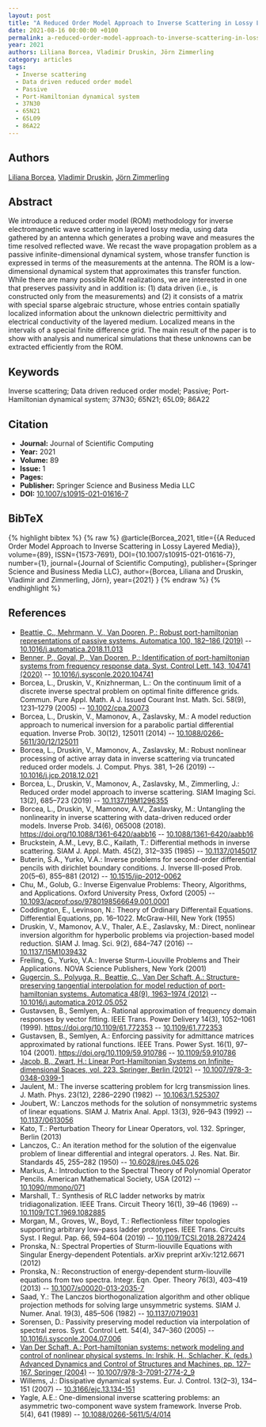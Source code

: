 ```yaml
---
layout: post
title: "A Reduced Order Model Approach to Inverse Scattering in Lossy Layered Media"
date: 2021-08-16 00:00:00 +0100
permalink: a-reduced-order-model-approach-to-inverse-scattering-in-lossy-layered-media
year: 2021
authors: Liliana Borcea, Vladimir Druskin, Jörn Zimmerling
category: articles
tags:
  - Inverse scattering
  - Data driven reduced order model
  - Passive
  - Port-Hamiltonian dynamical system
  - 37N30
  - 65N21
  - 65L09
  - 86A22
---
```

 
## Authors
[Liliana Borcea](authors/liliana-borcea), [Vladimir Druskin](authors/vladimir-druskin), [Jörn Zimmerling](authors/jorn-zimmerling)
 
## Abstract
We introduce a reduced order model (ROM) methodology for inverse electromagnetic wave scattering in layered lossy media, using data gathered by an antenna which generates a probing wave and measures the time resolved reflected wave. We recast the wave propagation problem as a passive infinite-dimensional dynamical system, whose transfer function is expressed in terms of the measurements at the antenna. The ROM is a low-dimensional dynamical system that approximates this transfer function. While there are many possible ROM realizations, we are interested in one that preserves passivity and in addition is: (1) data driven (i.e., is constructed only from the measurements) and (2) it consists of a matrix with special sparse algebraic structure, whose entries contain spatially localized information about the unknown dielectric permittivity and electrical conductivity of the layered medium. Localized means in the intervals of a special finite difference grid. The main result of the paper is to show with analysis and numerical simulations that these unknowns can be extracted efficiently from the ROM.
 
## Keywords
Inverse scattering; Data driven reduced order model; Passive; Port-Hamiltonian dynamical system; 37N30; 65N21; 65L09; 86A22
 
## Citation
- **Journal:** Journal of Scientific Computing
- **Year:** 2021
- **Volume:** 89
- **Issue:** 1
- **Pages:** 
- **Publisher:** Springer Science and Business Media LLC
- **DOI:** [10.1007/s10915-021-01616-7](https://doi.org/10.1007/s10915-021-01616-7)
 
## BibTeX
{% highlight bibtex %}
{% raw %}
@article{Borcea_2021,
  title={{A Reduced Order Model Approach to Inverse Scattering in Lossy Layered Media}},
  volume={89},
  ISSN={1573-7691},
  DOI={10.1007/s10915-021-01616-7},
  number={1},
  journal={Journal of Scientific Computing},
  publisher={Springer Science and Business Media LLC},
  author={Borcea, Liliana and Druskin, Vladimir and Zimmerling, Jörn},
  year={2021}
}
{% endraw %}
{% endhighlight %}
 
## References
- [Beattie, C., Mehrmann, V., Van Dooren, P.: Robust port-hamiltonian representations of passive systems. Automatica 100, 182–186 (2019)](robust-port-hamiltonian-representations-of-passive-systems) -- [10.1016/j.automatica.2018.11.013](https://doi.org/10.1016/j.automatica.2018.11.013)
- [Benner, P., Goyal, P., Van Dooren, P.: Identification of port-hamiltonian systems from frequency response data. Syst. Control Lett. 143, 104741 (2020)](identification-of-port-hamiltonian-systems-from-frequency-response-data) -- [10.1016/j.sysconle.2020.104741](https://doi.org/10.1016/j.sysconle.2020.104741)
- Borcea, L., Druskin, V., Knizhnerman, L.: On the continuum limit of a discrete inverse spectral problem on optimal finite difference grids. Commun. Pure Appl. Math. A J. Issued Courant Inst. Math. Sci. 58(9), 1231–1279 (2005) -- [10.1002/cpa.20073](https://doi.org/10.1002/cpa.20073)
- Borcea, L., Druskin, V., Mamonov, A., Zaslavsky, M.: A model reduction approach to numerical inversion for a parabolic partial differential equation. Inverse Prob. 30(12), 125011 (2014) -- [10.1088/0266-5611/30/12/125011](https://doi.org/10.1088/0266-5611/30/12/125011)
- Borcea, L., Druskin, V., Mamonov, A., Zaslavsky, M.: Robust nonlinear processing of active array data in inverse scattering via truncated reduced order models. J. Comput. Phys. 381, 1–26 (2019) -- [10.1016/j.jcp.2018.12.021](https://doi.org/10.1016/j.jcp.2018.12.021)
- Borcea, L., Druskin, V., Mamonov, A., Zaslavsky, M., Zimmerling, J.: Reduced order model approach to inverse scattering. SIAM Imaging Sci. 13(2), 685–723 (2019) -- [10.1137/19M1296355](https://doi.org/10.1137/19M1296355)
- Borcea, L., Druskin, V., Mamonov, A.V., Zaslavsky, M.: Untangling the nonlinearity in inverse scattering with data-driven reduced order models. Inverse Prob. 34(6), 065008 (2018). https://doi.org/10.1088/1361-6420/aabb16 -- [10.1088/1361-6420/aabb16](https://doi.org/10.1088/1361-6420/aabb16)
- Bruckstein, A.M., Levy, B.C., Kailath, T.: Differential methods in inverse scattering. SIAM J. Appl. Math. 45(2), 312–335 (1985) -- [10.1137/0145017](https://doi.org/10.1137/0145017)
- Buterin, S.A., Yurko, V.A.: Inverse problems for second-order differential pencils with dirichlet boundary conditions. J. Inverse Ill-posed Prob. 20(5–6), 855–881 (2012) -- [10.1515/jip-2012-0062](https://doi.org/10.1515/jip-2012-0062)
- Chu, M., Golub, G.: Inverse Eigenvalue Problems: Theory, Algorithms, and Applications. Oxford University Press, Oxford (2005) -- [10.1093/acprof:oso/9780198566649.001.0001](https://doi.org/10.1093/acprof:oso/9780198566649.001.0001)
- Coddington, E., Levinson, N.: Theory of Ordinary Differentail Equations. Differential Equations, pp. 16–1022. McGraw-Hill, New York (1955)
- Druskin, V., Mamonov, A.V., Thaler, A.E., Zaslavsky, M.: Direct, nonlinear inversion algorithm for hyperbolic problems via projection-based model reduction. SIAM J. Imag. Sci. 9(2), 684–747 (2016) -- [10.1137/15M1039432](https://doi.org/10.1137/15M1039432)
- Freiling, G., Yurko, V.A.: Inverse Sturm-Liouville Problems and Their Applications. NOVA Science Publishers, New York (2001)
- [Gugercin, S., Polyuga, R., Beattie, C., Van Der Schaft, A.: Structure-preserving tangential interpolation for model reduction of port-hamiltonian systems. Automatica 48(9), 1963–1974 (2012)](structure-preserving-tangential-interpolation-for-model-reduction-of-port-hamiltonian-systems) -- [10.1016/j.automatica.2012.05.052](https://doi.org/10.1016/j.automatica.2012.05.052)
- Gustavsen, B., Semlyen, A.: Rational approximation of frequency domain responses by vector fitting. IEEE Trans. Power Delivery 14(3), 1052–1061 (1999). https://doi.org/10.1109/61.772353 -- [10.1109/61.772353](https://doi.org/10.1109/61.772353)
- Gustavsen, B., Semlyen, A.: Enforcing passivity for admittance matrices approximated by rational functions. IEEE Trans. Power Syst. 16(1), 97–104 (2001). https://doi.org/10.1109/59.910786 -- [10.1109/59.910786](https://doi.org/10.1109/59.910786)
- [Jacob, B., Zwart, H.: Linear Port-Hamiltonian Systems on Infinite-dimensional Spaces, vol. 223. Springer, Berlin (2012)](linear-port-hamiltonian-systems-on-infinite-dimensional-spaces) -- [10.1007/978-3-0348-0399-1](https://doi.org/10.1007/978-3-0348-0399-1)
- Jaulent, M.: The inverse scattering problem for lcrg transmission lines. J. Math. Phys. 23(12), 2286–2290 (1982) -- [10.1063/1.525307](https://doi.org/10.1063/1.525307)
- Joubert, W.: Lanczos methods for the solution of nonsymmetric systems of linear equations. SIAM J. Matrix Anal. Appl. 13(3), 926–943 (1992) -- [10.1137/0613056](https://doi.org/10.1137/0613056)
- Kato, T.: Perturbation Theory for Linear Operators, vol. 132. Springer, Berlin (2013)
- Lanczos, C.: An iteration method for the solution of the eigenvalue problem of linear differential and integral operators. J. Res. Nat. Bir. Standards 45, 255–282 (1950) -- [10.6028/jres.045.026](https://doi.org/10.6028/jres.045.026)
- Markus, A.: Introduction to the Spectral Theory of Polynomial Operator Pencils. American Mathematical Society, USA (2012) -- [10.1090/mmono/071](https://doi.org/10.1090/mmono/071)
- Marshall, T.: Synthesis of RLC ladder networks by matrix tridiagonalization. IEEE Trans. Circuit Theory 16(1), 39–46 (1969) -- [10.1109/TCT.1969.1082885](https://doi.org/10.1109/TCT.1969.1082885)
- Morgan, M., Groves, W., Boyd, T.: Reflectionless filter topologies supporting arbitrary low-pass ladder prototypes. IEEE Trans. Circuits Syst. I Regul. Pap. 66, 594–604 (2019) -- [10.1109/TCSI.2018.2872424](https://doi.org/10.1109/TCSI.2018.2872424)
- Pronska, N.: Spectral Properties of Sturm-liouville Equations with Singular Energy-dependent Potentials. arXiv preprint arXiv:1212.6671 (2012)
- Pronska, N.: Reconstruction of energy-dependent sturm-liouville equations from two spectra. Integr. Eqn. Oper. Theory 76(3), 403–419 (2013) -- [10.1007/s00020-013-2035-7](https://doi.org/10.1007/s00020-013-2035-7)
- Saad, Y.: The Lanczos biorthogonalization algorithm and other oblique projection methods for solving large unsymmetric systems. SIAM J. Numer. Anal. 19(3), 485–506 (1982) -- [10.1137/0719031](https://doi.org/10.1137/0719031)
- Sorensen, D.: Passivity preserving model reduction via interpolation of spectral zeros. Syst. Control Lett. 54(4), 347–360 (2005) -- [10.1016/j.sysconle.2004.07.006](https://doi.org/10.1016/j.sysconle.2004.07.006)
- [Van Der Schaft, A.: Port-hamiltonian systems: network modeling and control of nonlinear physical systems. In: Irshik, H., Schlacher, K. (eds.) Advanced Dynamics and Control of Structures and Machines, pp. 127–167. Springer (2004)](port-hamiltonian-systems-network-modeling-and-control-of-nonlinear-physical-systems) -- [10.1007/978-3-7091-2774-2_9](https://doi.org/10.1007/978-3-7091-2774-2_9)
- Willems, J.: Dissipative dynamical systems. Eur. J. Control. 13(2–3), 134–151 (2007) -- [10.3166/ejc.13.134-151](https://doi.org/10.3166/ejc.13.134-151)
- Yagle, A.E.: One-dimensional inverse scattering problems: an asymmetric two-component wave system framework. Inverse Prob. 5(4), 641 (1989) -- [10.1088/0266-5611/5/4/014](https://doi.org/10.1088/0266-5611/5/4/014)

